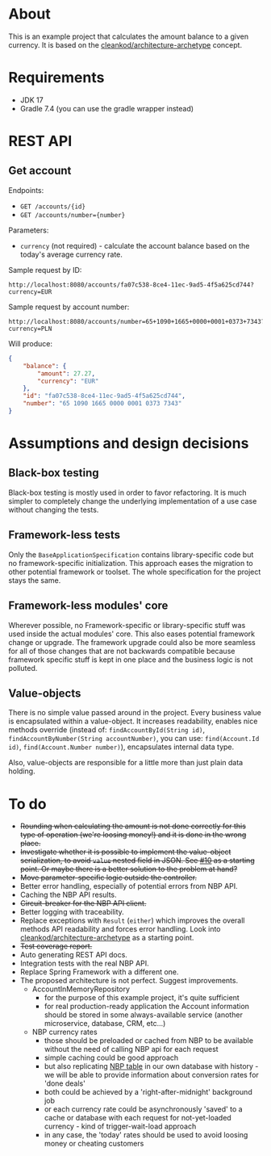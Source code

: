 # About
This is an example project that calculates the amount balance to a given currency. It is based on the [cleankod/architecture-archetype](https://github.com/cleankod/architecture-archetype) concept.

# Requirements
* JDK 17
* Gradle 7.4 (you can use the gradle wrapper instead)

# REST API
## Get account
Endpoints:
* `GET /accounts/{id}`
* `GET /accounts/number={number}`

Parameters:
* `currency` (not required) - calculate the account balance based on the today's average currency rate.

Sample request by ID:
```
http://localhost:8080/accounts/fa07c538-8ce4-11ec-9ad5-4f5a625cd744?currency=EUR
```

Sample request by account number:
```
http://localhost:8080/accounts/number=65+1090+1665+0000+0001+0373+7343?currency=PLN
```

Will produce:
```json
{
    "balance": {
        "amount": 27.27,
        "currency": "EUR"
    },
    "id": "fa07c538-8ce4-11ec-9ad5-4f5a625cd744",
    "number": "65 1090 1665 0000 0001 0373 7343"
}
```

# Assumptions and design decisions
## Black-box testing
Black-box testing is mostly used in order to favor refactoring. It is much simpler to completely change the underlying
implementation of a use case without changing the tests.

## Framework-less tests
Only the `BaseApplicationSpecification` contains library-specific code but no framework-specific initialization.
This approach eases the migration to other potential framework or toolset. The whole specification for the project
stays the same.

## Framework-less modules' core
Wherever possible, no Framework-specific or library-specific stuff was used inside the actual modules' core.
This also eases potential framework change or upgrade. The framework upgrade could also be more seamless for all
of those changes that are not backwards compatible because framework specific stuff is kept in one place and the
business logic is not polluted.

## Value-objects
There is no simple value passed around in the project. Every business value is encapsulated within a value-object.
It increases readability, enables nice methods override
(instead of: `findAccountById(String id)`, `findAccountByNumber(String accountNumber)`,
you can use: `find(Account.Id id)`, `find(Account.Number number)`), encapsulates internal data type.

Also, value-objects are responsible for a little more than just plain data holding.

# To do
* ~~Rounding when calculating the amount is not done correctly for this type of operation (we're loosing money!) and it is done in the wrong place.~~
* ~~Investigate whether it is possible to implement the value-object serialization, to avoid `value` nested field in JSON. See [#10](https://github.com/cleankod/currency-rate-converter/pull/10) as a starting point. Or maybe there is a better solution to the problem at hand?~~
* ~~Move parameter-specific logic outside the controller.~~
* Better error handling, especially of potential errors from NBP API.
* Caching the NBP API results.
* ~~Circuit-breaker for the NBP API client.~~
* Better logging with traceability.
* Replace exceptions with `Result` (`either`) which improves the overall methods API readability and forces error handling. Look into [cleankod/architecture-archetype](https://github.com/cleankod/architecture-archetype) as a starting point.
* ~~Test coverage report.~~
* Auto generating REST API docs.
* Integration tests with the real NBP API.
* Replace Spring Framework with a different one.
* The proposed architecture is not perfect. Suggest improvements.
  * AccountInMemoryRepository
    * for the purpose of this example project, it's quite sufficient
    * for real production-ready application the Account information should be stored in some always-available service (another microservice, database, CRM, etc...)
  * NBP currency rates
    * those should be preloaded or cached from NBP to be available without the need of calling NBP api for each request
    * simple caching could be good approach
    * but also replicating [NBP table](https://api.nbp.pl/api/exchangerates/tables/A/today/) in our own database with history - we will be able to provide information about conversion rates for 'done deals'
    * both could be achieved by a 'right-after-midnight' background job
    * or each currency rate could be asynchronously 'saved' to a cache or database with each request for not-yet-loaded currency - kind of trigger-wait-load approach
    * in any case, the 'today' rates should be used to avoid loosing money or cheating customers
